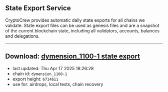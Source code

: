 ## State Export Service
CryptoCrew provides automatic daily state exports for all chains we validate. State export files can be used as genesis files and are a snapshot of the current blockchain state, including all validators, accounts, balances and delegations.

---
**Download: [dymension_1100-1 state export](https://dl-eu2.ccvalidators.com/SERVICE/dymension/dymension_1100-1_export_6714611.json)**
---

- last updated: Thu Apr 17 2025 18:26:28
- chain id: `dymension_1100-1`
- export height: `6714611`
- use for: airdrops, local tests, chain recovery

